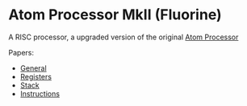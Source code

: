 # Atom Processor MkII (Fluorine)

A RISC processor, a upgraded version of the original [Atom Processor](https://github.com/TeamCM/Atom-Processor)

Papers:
- [General](./papers/GENERAL.md)
- [Registers](./papers/REGISTERS.md)
- [Stack](./papers/STACK.md)
- [Instructions](./papers/OPCODES.md)